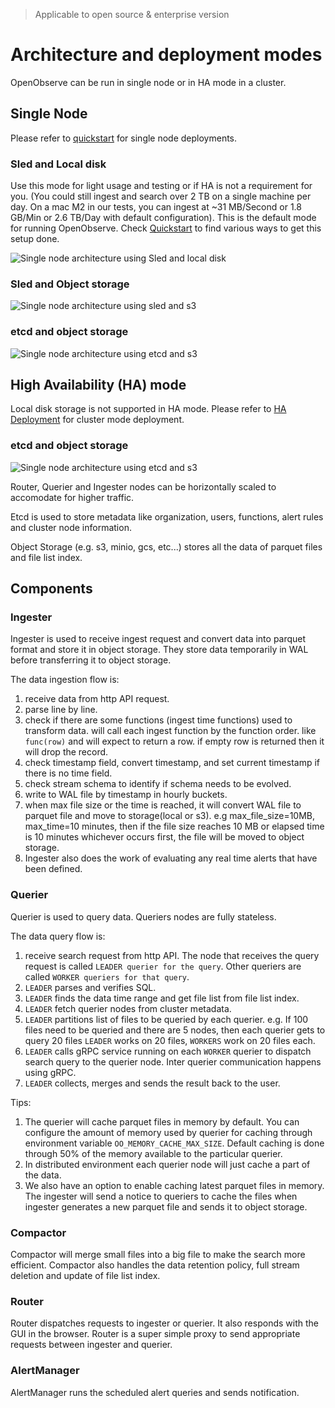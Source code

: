 > Applicable to open source & enterprise version
# Architecture and deployment modes

OpenObserve can be run in single node or in HA mode in a cluster. 

## Single Node

Please refer to [quickstart](/OpenObserve/quickstart) for single node deployments.

### Sled and Local disk

Use this mode for light usage and testing or if HA is not a requirement for you. (You could still ingest and search over 2 TB on a single machine per day. On a mac M2 in our tests, you can ingest at ~31 MB/Second or 1.8 GB/Min or 2.6 TB/Day with default configuration). This is the default mode for running OpenObserve. Check [Quickstart](/OpenObserve/quickstart) to find various ways to get this setup done.

![Single node architecture using Sled and local disk](./images/arch-sled-local.png)

### Sled and Object storage

![Single node architecture using sled and s3](./images/arch-sled-s3.png)

### etcd and object storage

![Single node architecture using etcd and s3](./images/arch-etcd-s3.png)

## High Availability (HA) mode

Local disk storage is not supported in HA mode. Please refer to [HA Deployment](/OpenObserve/ha_deployment) for cluster mode deployment.

### etcd and object storage
![Single node architecture using etcd and s3](./images/arch-ha.png)

Router, Querier and Ingester nodes can be horizontally scaled to accomodate for higher traffic.

Etcd is used to store metadata like organization, users, functions, alert rules and cluster node information.

Object Storage (e.g. s3, minio, gcs, etc...) stores all the data of parquet files and file list index.

## Components

### Ingester

Ingester is used to receive ingest request and convert data into parquet format and store it in object storage. They store data temporarily in WAL before transferring it to object storage.

The data ingestion flow is:

1. receive data from http API request.
1. parse line by line.
1. check if there are some functions (ingest time functions) used to transform data. will call each ingest function by the function order. like `func(row)` and will expect to return a row. if empty row is returned then it will drop the record.
1. check timestamp field, convert timestamp, and set current timestamp if there is no time field.
1. check stream schema to identify if schema needs to be evolved.
1. write to WAL file by timestamp in hourly buckets.
1. when max file size or the time is reached, it will convert WAL file to parquet file and move to storage(local or s3). e.g max_file_size=10MB, max_time=10 minutes, then if the file size reaches 10 MB or elapsed time is 10 minutes whichever occurs first, the file will be moved to object storage.
1. Ingester also does the work of evaluating any real time alerts that have been defined.

### Querier

Querier is used to query data. Queriers nodes are fully stateless.

The data query flow is:

1. receive search request from http API. The node that receives the query request is called `LEADER querier for the query`. Other queriers are called `WORKER queriers for that query`.
1. `LEADER` parses and verifies SQL.
1. `LEADER` finds the data time range and get file list from file list index.
1. `LEADER` fetch querier nodes from cluster metadata.
1. `LEADER` partitions list of files to be queried by each querier. e.g. If 100 files need to be queried and there are 5 nodes, then each querier gets to query 20 files `LEADER` works on 20 files, `WORKERS` work on 20 files each.
1. `LEADER` calls gRPC service running on each `WORKER` querier to dispatch search query to the querier node. Inter querier communication happens using gRPC.
1. `LEADER` collects, merges and sends the result back to the user.

Tips:

1. The querier will cache parquet files in memory by default. You can configure the amount of memory used by querier for caching through environment variable `OO_MEMORY_CACHE_MAX_SIZE`.  Default caching is done through 50% of the memory available to the particular querier.
1. In distributed environment each querier node will just cache a part of the data.
1. We also have an option to enable caching latest parquet files in memory. The ingester will send a notice to queriers to cache the files when ingester generates a new parquet file and sends it to object storage.

### Compactor

Compactor will merge small files into a big file to make the search more efficient. Compactor also handles the data retention policy, full stream deletion and update of file list index.

### Router

Router dispatches requests to ingester or querier. It also responds with the GUI in the browser. Router is a super simple proxy to send appropriate requests between ingester and querier.

### AlertManager

AlertManager runs the scheduled alert queries and sends notification.

